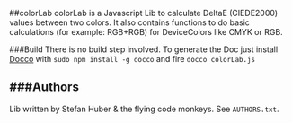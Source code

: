 ##colorLab
colorLab is a Javascript Lib to calculate DeltaE (CIEDE2000) values between two colors. It also contains functions to do basic calculations (for example: RGB+RGB) for DeviceColors like CMYK or RGB. 



###Build
There is no build step involved. 
To generate the Doc just install [Docco](http://jashkenas.github.io/docco/) with `sudo npm install -g docco` and fire `docco colorLab.js`



###Authors
---
Lib written by Stefan Huber & the flying code monkeys. See `AUTHORS.txt`.
